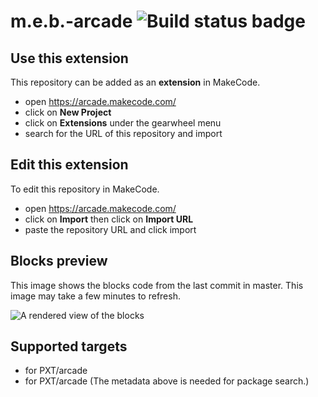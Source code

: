 # m.e.b.-arcade ![Build status badge](https://github.com/pacoisdabwst/m.e.b.-arcade/workflows/MakeCode/badge.svg)



## Use this extension

This repository can be added as an **extension** in MakeCode.

* open https://arcade.makecode.com/
* click on **New Project**
* click on **Extensions** under the gearwheel menu
* search for the URL of this repository and import

## Edit this extension

To edit this repository in MakeCode.

* open https://arcade.makecode.com/
* click on **Import** then click on **Import URL**
* paste the repository URL and click import

## Blocks preview

This image shows the blocks code from the last commit in master.
This image may take a few minutes to refresh.

![A rendered view of the blocks](https://github.com/pacoisdabwst/m.e.b.-arcade/raw/master/.makecode/blocks.png)

## Supported targets

* for PXT/arcade
* for PXT/arcade
(The metadata above is needed for package search.)

